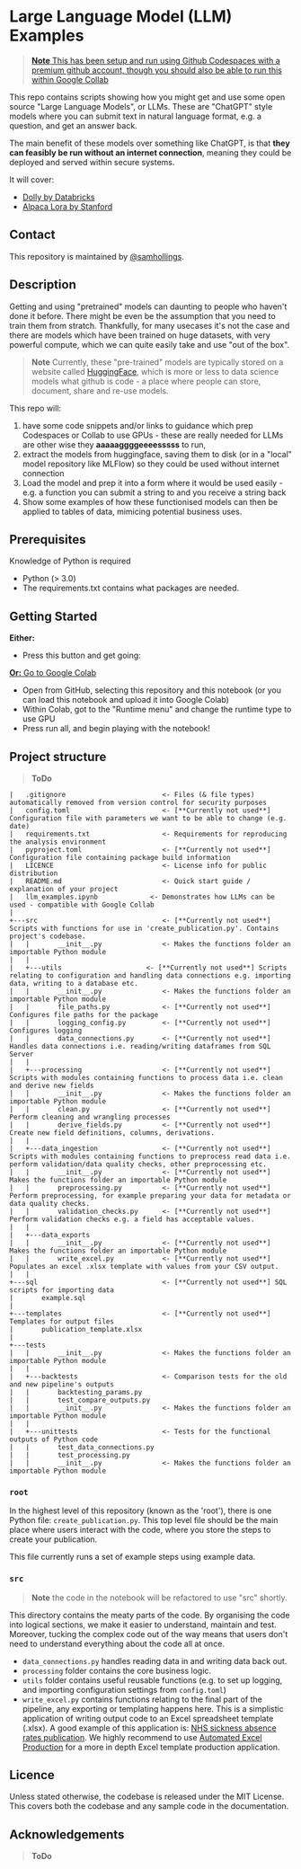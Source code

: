# Large Language Model (LLM) Examples
<a target="_blank" href="https://colab.research.google.com/github/SamHollings/llm_examples/blob/main/llm_examples.ipynb">

> **Note**
> This has been setup and run using Github Codespaces with a premium github account, though you should also be able to run this within [Google Collab](https://colab.research.google.com)

This repo contains scripts showing how you might get and use some open source "Large Language Models", or LLMs. These are "ChatGPT" style models where you can submit text in natural language format, e.g. a question, and get an answer back. 

The main benefit of these models over something like ChatGPT, is that **they can feasibly be run without an internet connection**, meaning they could be deployed and served within secure systems.

It will cover:
* [Dolly by Databricks](https://www.databricks.com/blog/2023/04/12/dolly-first-open-commercially-viable-instruction-tuned-llm) 
* [Alpaca Lora by Stanford](https://github.com/tloen/alpaca-lora)

## Contact
This repository is maintained by [@samhollings](https://github.com/SamHollings).

## Description

Getting and using "pretrained" models can daunting to people who haven't done it before. There might be even be the assumption that you need to train them from stratch. Thankfully, for many usecases it's not the case and there are models which have been trained on huge datasets, with very powerful compute, which we can quite easily take and use "out of the box".

> **Note**
> Currently, these "pre-trained" models are typically stored on a website called [HuggingFace](https://huggingface.co/), which is more or less to data science models what github is code - a place where people can store, document, share and re-use models.

This repo will:
1. have some code snippets and/or links to guidance which prep Codespaces or Collab to use GPUs - these are really needed for LLMs are other wise they **aaaaaggggeeeesssss** to run,
2. extract the models from huggingface, saving them to disk (or in a "local" model repository like MLFlow) so they could be used without internet connection
3. Load the model and prep it into a form where it would be used easily - e.g. a function you can submit a string to and you receive a string back
4. Show some examples of how these functionised models can then be applied to tables of data, mimicing potential business uses.

## Prerequisites

Knowledge of Python is required

* Python (> 3.0)
* The requirements.txt contains what packages are needed.


## Getting Started

**Either:**
* Press this button and get going: <a target="_blank" href="https://colab.research.google.com/github/SamHollings/llm_examples/blob/main/llm_examples.ipynb"> 

**Or:**
Go to [Google Colab](https://colab.research.google.com/)
* Open from GitHub, selecting this repository and this notebook (or you can load this notebook and upload it into Google Colab)
* Within Colab, got to the "Runtime menu" and change the runtime type to use GPU
* Press run all, and begin playing with the notebook!

## Project structure

> **ToDo**

```text
|   .gitignore                        <- Files (& file types) automatically removed from version control for security purposes
|   config.toml                       <- [**Currently not used**] Configuration file with parameters we want to be able to change (e.g. date)
|   requirements.txt                  <- Requirements for reproducing the analysis environment 
|   pyproject.toml                    <- [**Currently not used**] Configuration file containing package build information
|   LICENCE                           <- License info for public distribution
|   README.md                         <- Quick start guide / explanation of your project
|   llm_examples.ipynb             <- Demonstrates how LLMs can be used - compatible with Google Collab    
|
+---src                               <- [**Currently not used**] Scripts with functions for use in 'create_publication.py'. Contains project's codebase.
|   |       __init__.py               <- Makes the functions folder an importable Python module
|   |
|   +---utils                     <- [**Currently not used**] Scripts relating to configuration and handling data connections e.g. importing data, writing to a database etc.
|   |       __init__.py               <- Makes the functions folder an importable Python module
|   |       file_paths.py             <- [**Currently not used**] Configures file paths for the package
|   |       logging_config.py         <- [**Currently not used**] Configures logging
|   |       data_connections.py       <- [**Currently not used**] Handles data connections i.e. reading/writing dataframes from SQL Server
|   | 
|   +---processing                    <- [**Currently not used**] Scripts with modules containing functions to process data i.e. clean and derive new fields
|   |       __init__.py               <- Makes the functions folder an importable Python module
|   |       clean.py                  <- [**Currently not used**] Perform cleaning and wrangling processes 
|   |       derive_fields.py          <- [**Currently not used**] Create new field definitions, columns, derivations.
|   | 
|   +---data_ingestion                <- [**Currently not used**] Scripts with modules containing functions to preprocess read data i.e. perform validation/data quality checks, other preprocessing etc.
|   |       __init__.py               <- [**Currently not used**] Makes the functions folder an importable Python module
|   |       preprocessing.py          <- [**Currently not used**] Perform preprocessing, for example preparing your data for metadata or data quality checks.
|   |       validation_checks.py      <- [**Currently not used**] Perform validation checks e.g. a field has acceptable values.
|   |
|   +---data_exports
|   |       __init__.py               <- [**Currently not used**] Makes the functions folder an importable Python module
|   |       write_excel.py            <- [**Currently not used**] Populates an excel .xlsx template with values from your CSV output.
|   |
+---sql                               <- [**Currently not used**] SQL scripts for importing data  
|       example.sql
|
+---templates                         <- [**Currently not used**] Templates for output files
|       publication_template.xlsx
|
+---tests
|   |       __init__.py               <- Makes the functions folder an importable Python module
|   |
|   +---backtests                     <- Comparison tests for the old and new pipeline's outputs
|   |       backtesting_params.py
|   |       test_compare_outputs.py
|   |       __init__.py               <- Makes the functions folder an importable Python module
|   |
|   +---unittests                     <- Tests for the functional outputs of Python code
|   |       test_data_connections.py
|   |       test_processing.py
|   |       __init__.py               <- Makes the functions folder an importable Python module
```

### `root`

In the highest level of this repository (known as the 'root'), there is one Python file: `create_publication.py`. This top level file should be the main place where users interact with the code, where you store the steps to create your publication.

This file currently runs a set of example steps using example data.

### `src` 

> **Note**
> the code in the notebook will be refactored to use "src" shortly.

This directory contains the meaty parts of the code. By organising the code into logical sections, we make it easier to understand, maintain and test. Moreover, tucking the complex code out of the way means that users don't need to understand everything about the code all at once.

* `data_connections.py` handles reading data in and writing data back out.
* `processing` folder contains the core business logic.
* `utils` folder contains useful reusable functions (e.g. to set up logging, and importing configuration settings from `config.toml`)
* `write_excel.py` contains functions relating to the final part of the pipeline, any exporting or templating happens here. This is a simplistic application of writing output code to an Excel spreadsheet template (.xlsx). A good example of this application is: [NHS sickness absence rates publication](https://github.com/NHSDigital/absence-rates). We highly recommend to use [Automated Excel Production](https://nhsd-git.digital.nhs.uk/data-services/analytics-service/iuod/automated-excel-publications) for a more in depth Excel template production application.

## Licence

Unless stated otherwise, the codebase is released under the MIT License. This covers both the codebase and any sample code in the documentation.

## Acknowledgements
> **ToDo**
